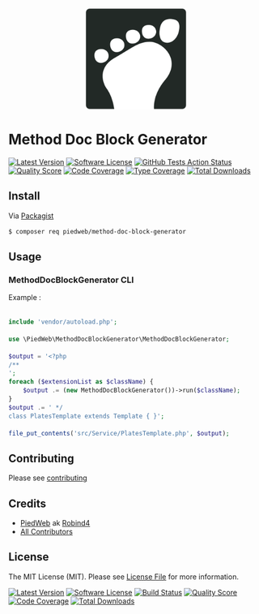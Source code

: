 <p align="center"><a href="https://dev.piedweb.com">
<img src="https://raw.githubusercontent.com/PiedWeb/piedweb-devoluix-theme/master/src/img/logo_title.png" width="200" height="200" alt="Open Source Package" />
</a></p>

# Method Doc Block Generator

[![Latest Version](https://img.shields.io/github/tag/PiedWeb/method-doc-block-generator.svg?style=flat&label=release)](https://github.com/PiedWeb/method-doc-block-generator/tags)
[![Software License](https://img.shields.io/badge/license-MIT-brightgreen.svg?style=flat)](LICENSE)
[![GitHub Tests Action Status](https://img.shields.io/github/workflow/status/PiedWeb/method-doc-block-generator/Tests?label=tests)](https://github.com/PiedWeb/PiedWeb/actions)
[![Quality Score](https://img.shields.io/scrutinizer/g/PiedWeb/PiedWeb.svg?style=flat)](https://scrutinizer-ci.com/g/PiedWeb/PiedWeb)
[![Code Coverage](https://codecov.io/gh/PiedWeb/PiedWeb/branch/main/graph/badge.svg)](https://codecov.io/gh/PiedWeb/PiedWeb/branch/main)
[![Type Coverage](https://shepherd.dev/github/PiedWeb/PiedWeb/coverage.svg)](https://shepherd.dev/github/PiedWeb/PiedWeb)
[![Total Downloads](https://img.shields.io/packagist/dt/piedweb/method-doc-block-generator.svg?style=flat)](https://packagist.org/packages/piedweb/method-doc-block-generator)


## Install

Via [Packagist](https://img.shields.io/packagist/dt/piedweb/method-doc-block-generator.svg?style=flat)

```bash
$ composer req piedweb/method-doc-block-generator
```

## Usage

### MethodDocBlockGenerator CLI

Example :
```php

include 'vendor/autoload.php';

use \PiedWeb\MethodDocBlockGenerator\MethodDocBlockGenerator;

$output = '<?php
/**
';
foreach ($extensionList as $className) {
    $output .= (new MethodDocBlockGenerator())->run($className);
}
$output .= ' */
class PlatesTemplate extends Template { }';

file_put_contents('src/Service/PlatesTemplate.php', $output);
```

## Contributing

Please see [contributing](https://dev.piedweb.com/contributing)

## Credits

- [PiedWeb](https://piedweb.com) ak [Robind4](https://twitter.com/Robind4)
- [All Contributors](https://github.com/PiedWeb/:package_skake/graphs/contributors)

## License

The MIT License (MIT). Please see [License File](LICENSE) for more information.

[![Latest Version](https://img.shields.io/github/tag/PiedWeb/PiedWeb.svg?style=flat&label=release)](https://github.com/PiedWeb/PiedWeb/tags)
[![Software License](https://img.shields.io/badge/license-MIT-brightgreen.svg?style=flat)](https://github.com/PiedWeb/PiedWeb/blob/master/LICENSE)
[![Build Status](https://img.shields.io/travis/PiedWeb/PiedWeb/master.svg?style=flat)](https://travis-ci.org/PiedWeb/PiedWeb)
[![Quality Score](https://img.shields.io/scrutinizer/g/PiedWeb/PiedWeb.svg?style=flat)](https://scrutinizer-ci.com/g/PiedWeb/PiedWeb)
[![Code Coverage](https://img.shields.io/scrutinizer/coverage/g/PiedWeb/PiedWeb.svg?style=flat)](https://scrutinizer-ci.com/g/PiedWeb/PiedWeb/code-structure)
[![Total Downloads](https://img.shields.io/packagist/dt/piedweb/method-doc-block-generator.svg?style=flat)](https://packagist.org/packages/piedweb/method-doc-block-generator)
